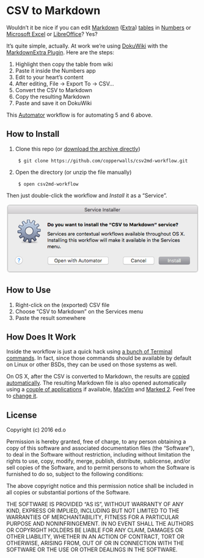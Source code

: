 CSV to Markdown
===============

Wouldn’t it be nice if you can edit [Markdown] \([Extra]\) [tables] in [Numbers] or [Microsoft Excel] or [LibreOffice]? Yes?

It’s quite simple, actually. At work we’re using [DokuWiki] with the [MarkdownExtra Plugin]. Here are the steps:

1. Highlight then copy the table from wiki
2. Paste it inside the Numbers app
3. Edit to your heart’s content
4. After editing, File → Export To → CSV...
5. Convert the CSV to Markdown
6. Copy the resulting Markdown
7. Paste and save it on DokuWiki

This [Automator] workflow is for automating 5 and 6 above.

## How to Install ##

1. Clone this repo (or [download the archive directly])

        $ git clone https://github.com/copperwalls/csv2md-workflow.git

2. Open the directory (or unzip the file manually)

        $ open csv2md-workflow

Then just double-click the workflow and _Install_ it as a “Service”.

![alt text][Service Installer screenshot]

## How to Use ##

1. Right-click on the (exported) CSV file
2. Choose “CSV to Markdown” on the Services menu
3. Paste the result somewhere

## How Does It Work ##

Inside the workflow is just a quick hack using [a bunch of Terminal commands]. In fact, since those commands should be available by default on Linux or other BSDs, they can be used on those systems as well.

On OS X, after the CSV is converted to Markdown, the results are [copied automatically]. The resulting Markdown file is also opened automatically using a [couple of applications] if available, [MacVim] and [Marked 2]. Feel free to [change it].

## License ##

Copyright (c) 2016 ed.o

Permission is hereby granted, free of charge, to any person obtaining a copy of this software and associated documentation files (the “Software”), to deal in the Software without restriction, including without limitation the rights to use, copy, modify, merge, publish, distribute, sublicense, and/or sell copies of the Software, and to permit persons to whom the Software is furnished to do so, subject to the following conditions:

The above copyright notice and this permission notice shall be included in all copies or substantial portions of the Software.

THE SOFTWARE IS PROVIDED “AS IS”, WITHOUT WARRANTY OF ANY KIND, EXPRESS OR IMPLIED, INCLUDING BUT NOT LIMITED TO THE WARRANTIES OF MERCHANTABILITY, FITNESS FOR A PARTICULAR PURPOSE AND NONINFRINGEMENT. IN NO EVENT SHALL THE AUTHORS OR COPYRIGHT HOLDERS BE LIABLE FOR ANY CLAIM, DAMAGES OR OTHER LIABILITY, WHETHER IN AN ACTION OF CONTRACT, TORT OR OTHERWISE, ARISING FROM, OUT OF OR IN CONNECTION WITH THE SOFTWARE OR THE USE OR OTHER DEALINGS IN THE SOFTWARE.

[Markdown]: http://daringfireball.net/projects/markdown
[Extra]: https://michelf.ca/projects/php-markdown/extra/
[tables]: https://michelf.ca/projects/php-markdown/extra/#table
[Numbers]: https://www.apple.com/mac/numbers/
[Microsoft Excel]: http://office.microsoft.com/en-us/excel
[LibreOffice]: https://www.libreoffice.org/
[DokuWiki]: https://www.dokuwiki.org/
[MarkdownExtra Plugin]: https://www.dokuwiki.org/plugin:markdownextra
[Automator]: https://en.wikipedia.org/wiki/List_of_OS_X_components#Automator
[download the archive directly]: https://github.com/copperwalls/csv2md-workflow/archive/master.zip
[Service Installer screenshot]: https://github.com/copperwalls/csv2md-workflow/blob/master/screenshots/Service_Installer.png "Service Installer—Click Install"
[a bunch of Terminal commands]: https://github.com/copperwalls/csv2md-workflow/blob/master/CSV%20to%20Markdown.workflow/Contents/document.wflow#L82
[copied automatically]: https://github.com/copperwalls/csv2md-workflow/blob/master/CSV%20to%20Markdown.workflow/Contents/document.wflow#L89
[couple of applications]: https://github.com/copperwalls/csv2md-workflow/blob/master/CSV%20to%20Markdown.workflow/Contents/document.wflow#L92
[MacVim]: http://macvim-dev.github.io/macvim/
[Marked 2]: http://marked2app.com
[change it]: https://www.raywenderlich.com/58986/automator-for-mac-tutorial-and-examples

